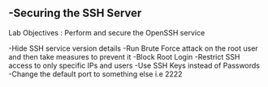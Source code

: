 ## -Securing the SSH Server 
Lab Objectives : Perform and secure the OpenSSH service

-Hide SSH service version details
-Run Brute Force attack on the root user and then take measures to prevent it
-Block Root Login
-Restrict SSH access to only specific IPs and users
-Use SSH Keys instead of Passwords
-Change the default port to something else i.e 2222

